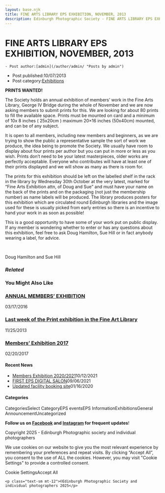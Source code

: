 ```yaml
---
layout: base.njk
title: FINE ARTS LIBRARY EPS EXHIBITION, NOVEMBER, 2013
description: Edinburgh Photographic Society - FINE ARTS LIBRARY EPS EXHIBITION, NOVEMBER, 2013
---
```


<div class="container mx-auto px-4 py-8">
  <div class="prose max-w-3xl mx-auto">
    <h1 class="text-3xl font-bold mb-6">FINE ARTS LIBRARY EPS EXHIBITION, NOVEMBER, 2013</h1>

    - Post author:[admin](/author/admin/ "Posts by admin")
- Post published:10/07/2013
- Post category:[Exhibitions](/category/events/eps_exhibitions/)

**PRINTS WANTED!**

The Society holds an annual exhibition of members’ work in the Fine Arts Library, George IV Bridge during the whole of November and we are now asking members to submit prints for this. We are looking for about 80 prints to fill the available space. Prints must be mounted on card and a minimum of 10x 8 inches ( 25x20cm ) maximum 20×16 inches (50x40cm) mounted, and can be of any subject.

It is open to all members, including new members and beginners, as we are trying to show the public a representative sample the sort of work we produce, the idea being to promote the Society. We usually have room to display about four prints per author but you can put in more or less as you wish. Prints don’t need to be your latest masterpieces, older works are perfectly acceptable. Everyone who contributes will have at least one of their prints displayed and we will show as many as there is room for.

The prints for this exhibition should be left on the labelled shelf in the rack in the library by Wednesday 30th October at the very latest, marked for “Fine Arts Exhibition attn, of Doug and Sue” and must have your name on the back of the prints and on the packaging (not just the membership number) as name labels will be produced. The library produces posters for this exhibition which are circulated round Edinburgh libraries and the image used for these is usually picked from early entries so there is an incentive to hand your work in as soon as possible!

This is a good opportunity to have some of your work put on public display. If any member is wondering whether to enter or has any questions about this exhibition, feel free to ask Doug Hamilton, Sue Hill or in fact anybody wearing a label, for advice.

&nbsp;

Doug Hamilton and Sue Hill

### _Related_

### You Might Also Like

### [ANNUAL MEMBERS’ EXHIBITION](/events/eps_exhibitions/annual-members-exhibition/)
03/17/2016

### [Last week of the Print exhibition in the Fine Art Library](/events/eps_exhibitions/last-week-of-the-print-exhibition-in-the-fine-arts-library/)
11/25/2013

### [Members’ Exhibition 2017](/events/members-exhibition-2017/)
02/20/2017

#### Recent News

- [Members Exhibition 2020/2021](/uncategorized/20207/)10/12/2021
- [FIRST EPS DIGITAL SALON](/uncategorized/19611/)09/06/2021
- [Updated facility booking site](/eps_information/updated-facility-booking-site/)01/16/2020

#### Categories
CategoriesSelect CategoryEPS eventsEPS InformationExhibitionsGeneral AnnouncementUncategorized

**Follow us on [Facebook](https://www.facebook.com/EdinburghPhotographicSociety/) and [Instagram](https://www.instagram.com/edinburghphotographicsociety) for frequent updates**!

 Copyright 2025 - Edinburgh Photographic society and individual photographers 

We use cookies on our website to give you the most relevant experience by remembering your preferences and repeat visits. By clicking “Accept All”, you consent to the use of ALL the cookies. However, you may visit "Cookie Settings" to provide a controlled consent.

Cookie SettingsAccept All

    <p class="text-sm mt-12">©Edinburgh Photographic Society and individual photographers 2025</p>
  </div>
</div>